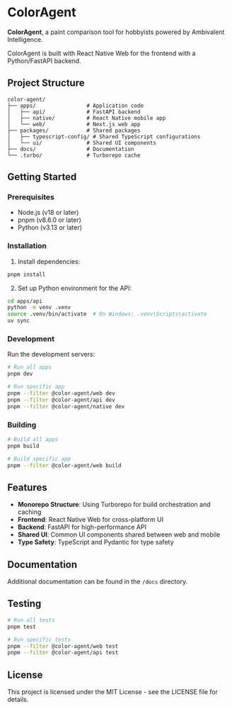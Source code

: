 # ColorAgent

**ColorAgent**, a paint comparison tool for hobbyists powered by Ambivalent Intelligence.

ColorAgent is built with React Native Web for the frontend with a Python/FastAPI backend.

## Project Structure

```
color-agent/
├── apps/                # Application code
│   ├── api/             # FastAPI backend
│   ├── native/          # React Native mobile app
│   └── web/             # Next.js web app
├── packages/            # Shared packages
│   ├── typescript-config/ # Shared TypeScript configurations
│   └── ui/              # Shared UI components
├── docs/                # Documentation
└── .turbo/              # Turborepo cache
```

## Getting Started

### Prerequisites

- Node.js (v18 or later)
- pnpm (v8.6.0 or later)
- Python (v3.13 or later)

### Installation

1. Install dependencies:

```bash
pnpm install
```

2. Set up Python environment for the API:

```bash
cd apps/api
python -m venv .venv
source .venv/bin/activate  # On Windows: .venv\Scripts\activate
uv sync
```

### Development

Run the development servers:

```bash
# Run all apps
pnpm dev

# Run specific app
pnpm --filter @color-agent/web dev
pnpm --filter @color-agent/api dev
pnpm --filter @color-agent/native dev
```

### Building

```bash
# Build all apps
pnpm build

# Build specific app
pnpm --filter @color-agent/web build
```

## Features

- **Monorepo Structure**: Using Turborepo for build orchestration and caching
- **Frontend**: React Native Web for cross-platform UI
- **Backend**: FastAPI for high-performance API
- **Shared UI**: Common UI components shared between web and mobile
- **Type Safety**: TypeScript and Pydantic for type safety

## Documentation

Additional documentation can be found in the `/docs` directory.

## Testing

```bash
# Run all tests
pnpm test

# Run specific tests
pnpm --filter @color-agent/web test
pnpm --filter @color-agent/api test
```

## License

This project is licensed under the MIT License - see the LICENSE file for details.
